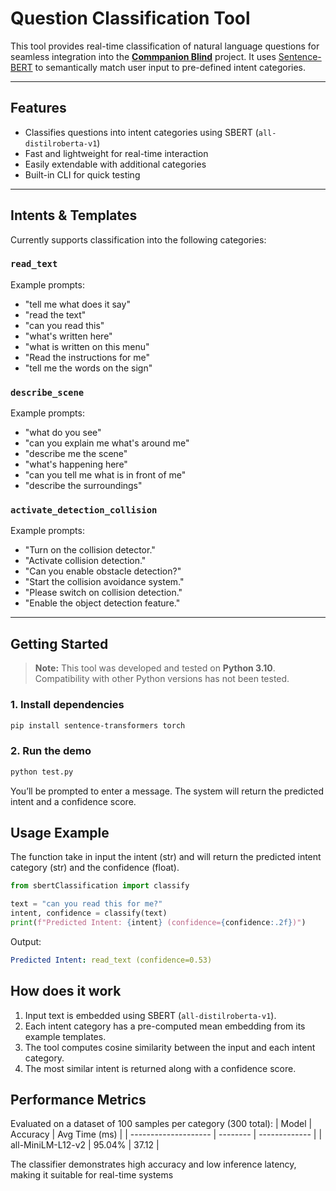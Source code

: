 # Question Classification Tool

This tool provides real-time classification of natural language questions for seamless integration into the [**Commpanion Blind**](https://github.com/julienbltt/commpanion-blind) project. It uses [Sentence-BERT](https://www.sbert.net/) to semantically match user input to pre-defined intent categories.

---

## Features

- Classifies questions into intent categories using SBERT (`all-distilroberta-v1`)
- Fast and lightweight for real-time interaction
- Easily extendable with additional categories
- Built-in CLI for quick testing

---

## Intents & Templates

Currently supports classification into the following categories:

### `read_text`
Example prompts:
- "tell me what does it say"
- "read the text"
- "can you read this"
- "what's written here"
- "what is written on this menu"
- "Read the instructions for me"
- "tell me the words on the sign"

### `describe_scene`
Example prompts:
- "what do you see"
- "can you explain me what's around me"
- "describe me the scene"
- "what's happening here"
- "can you tell me what is in front of me"
- "describe the surroundings"

### `activate_detection_collision`
Example prompts:
- "Turn on the collision detector."
- "Activate collision detection."
- "Can you enable obstacle detection?"
- "Start the collision avoidance system."
- "Please switch on collision detection."
- "Enable the object detection feature."

---

## Getting Started

> **Note:** This tool was developed and tested on **Python 3.10**. Compatibility with other Python versions has not been tested.

### 1. Install dependencies

```bash
pip install sentence-transformers torch
```

### 2. Run the demo

```bash
python test.py
```

You’ll be prompted to enter a message. The system will return the predicted intent and a confidence score.

## Usage Example

The function take in input the intent (str) and will return the predicted intent category (str) and the confidence (float).

```python
from sbertClassification import classify

text = "can you read this for me?"
intent, confidence = classify(text)
print(f"Predicted Intent: {intent} (confidence={confidence:.2f})")
```
Output:
```yaml
Predicted Intent: read_text (confidence=0.53)
```

## How does it work

1) Input text is embedded using SBERT (`all-distilroberta-v1`).
2) Each intent category has a pre-computed mean embedding from its example templates.
3)  The tool computes cosine similarity between the input and each intent category.
4) The most similar intent is returned along with a confidence score.

## Performance Metrics

Evaluated on a dataset of 100 samples per category (300 total):
| Model                | Accuracy | Avg Time (ms) |
| -------------------- | -------- | ------------- |
| all-MiniLM-L12-v2 | 95.04%   | 37.12         |

The classifier demonstrates high accuracy and low inference latency, making it suitable for real-time systems
